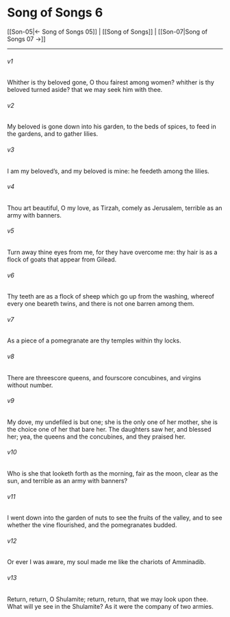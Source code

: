 # Song of Songs 6

[[Son-05|← Song of Songs 05]] | [[Song of Songs]] | [[Son-07|Song of Songs 07 →]]
***

###### v1
Whither is thy beloved gone, O thou fairest among women? whither is thy beloved turned aside? that we may seek him with thee.
###### v2
My beloved is gone down into his garden, to the beds of spices, to feed in the gardens, and to gather lilies.
###### v3
I am my beloved’s, and my beloved is mine: he feedeth among the lilies.
###### v4
Thou art beautiful, O my love, as Tirzah, comely as Jerusalem, terrible as an army with banners.
###### v5
Turn away thine eyes from me, for they have overcome me: thy hair is as a flock of goats that appear from Gilead.
###### v6
Thy teeth are as a flock of sheep which go up from the washing, whereof every one beareth twins, and there is not one barren among them.
###### v7
As a piece of a pomegranate are thy temples within thy locks.
###### v8
There are threescore queens, and fourscore concubines, and virgins without number.
###### v9
My dove, my undefiled is but one; she is the only one of her mother, she is the choice one of her that bare her. The daughters saw her, and blessed her; yea, the queens and the concubines, and they praised her.
###### v10
Who is she that looketh forth as the morning, fair as the moon, clear as the sun, and terrible as an army with banners?
###### v11
I went down into the garden of nuts to see the fruits of the valley, and to see whether the vine flourished, and the pomegranates budded.
###### v12
Or ever I was aware, my soul made me like the chariots of Amminadib.
###### v13
Return, return, O Shulamite; return, return, that we may look upon thee. What will ye see in the Shulamite? As it were the company of two armies. 
